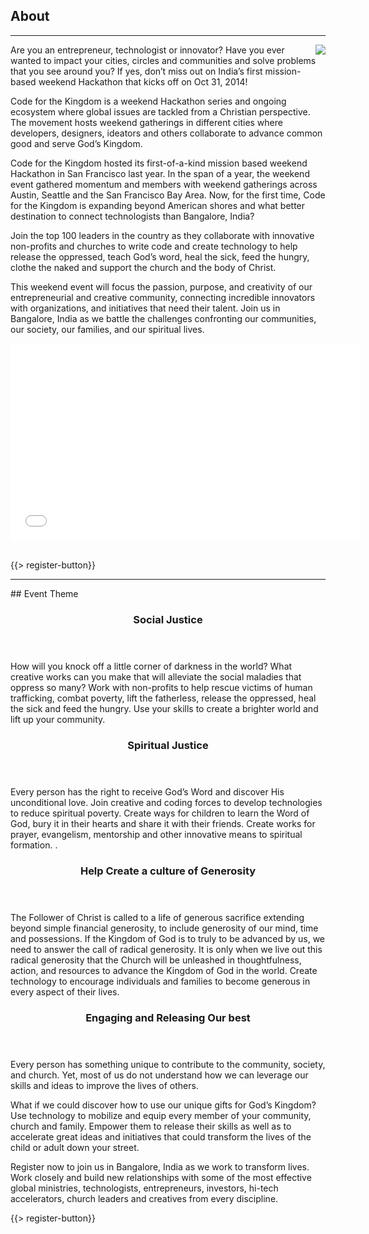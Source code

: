 ﻿## <i class="icon fa-book"></i> About
---
<img src="{{assets}}/images/child.png" style="float:right"/>
Are you an entrepreneur, technologist or innovator? Have you ever wanted to impact your cities, circles and communities and solve problems that you see around you? If yes, don’t miss out on India’s first mission-based weekend Hackathon that kicks off on Oct 31, 2014!

Code for the Kingdom is a weekend Hackathon series and ongoing ecosystem where global issues are tackled from a Christian perspective. The movement hosts weekend gatherings in different cities where developers, designers, ideators and others collaborate to advance common good and serve God’s Kingdom.

Code for the Kingdom hosted its first-of-a-kind mission based weekend Hackathon in San Francisco last year. In the span of a year, the weekend event gathered momentum and members with weekend gatherings across Austin, Seattle and the San Francisco Bay Area. Now, for the first time, Code for the Kingdom is expanding beyond American shores and what better destination to connect technologists than Bangalore, India?

Join the top 100 leaders in the country as they collaborate with innovative non-profits and churches to write code and create technology to help release the oppressed, teach God’s word, heal the sick, feed the hungry, clothe the naked and support the church and the body of Christ. 

This weekend event will focus the passion, purpose, and creativity of our entrepreneurial and creative community, connecting incredible innovators with organizations, and initiatives that need their talent.
Join us in Bangalore, India as we battle the challenges confronting our communities, our society, our families, and our spiritual lives.

<div class="video-container"><iframe width="560" height="315" src="//www.youtube.com/embed/c3-wNBgVmnQ?rel=0" frameborder="0" allowfullscreen></iframe></div>

<br>


{{> register-button}}
<hr/>
## Event Theme
<div class="smaller-paragraphs">
  <div class="row">
    <div class="6u">
      <section>
        <header>
          <h3>Social Justice</h3>
        </header>
        <p>How will you knock off a little corner of darkness in the world? What creative works can you make that will alleviate the social maladies that oppress so many? Work with non-profits to help rescue victims of human trafficking, combat poverty, lift the fatherless, release the oppressed, heal the sick and feed the hungry. Use your skills to create a brighter world and lift up your community.
    </div>
    <div class="6u">
      <section>
       <header>
          <h3>Spiritual Justice</h3>
        </header>
        <p>Every person has the right to receive God’s Word and discover His unconditional love. Join creative and coding forces to develop technologies to reduce spiritual poverty. Create ways for children to learn the Word of God, bury it in their hearts and share it with their friends. Create works for prayer, evangelism, mentorship and other innovative means to spiritual formation. .
      </section>
    </div>
  </div>
  <div class="row">
    <div class="6u">
      <section>    
        <header>
          <h3>Help Create a culture of Generosity</h3>
        </header>
        <p>The Follower of Christ is called to a life of generous sacrifice extending beyond simple financial generosity, to include generosity of our mind, time and possessions. If the Kingdom of God is to truly to be advanced by us, we need to answer the call of radical generosity. It is only when we live out this radical generosity that the Church will be unleashed in thoughtfulness, action, and resources to advance the Kingdom of God in the world. Create technology to encourage individuals and families to become generous in every aspect of their lives.
</section>
    </div>
    <div class="6u">
      <section>      
        <header>
          <h3>Engaging and Releasing Our best</h3>
        </header>
        <p>Every person has something unique to contribute to the community, society, and church. Yet, most of us do not understand how we can leverage our skills and ideas to improve the lives of others.

What if we could discover how to use our unique gifts for God’s Kingdom? Use technology to mobilize and equip every member of your community, church and family. Empower them to release their skills as well as to accelerate great ideas and initiatives that could transform the lives of the child or adult down your street.
      </section>
    </div>
  </div>
</div>
<p>Register now to join us in Bangalore, India as we work to transform lives. Work closely and build new relationships with some of the most effective global ministries, technologists, entrepreneurs, investors, hi-tech accelerators, church leaders and creatives from every discipline.
</p>
{{> register-button}}

